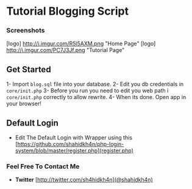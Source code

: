 # Tutorial Blogging Script

### Screenshots
[logo] http://i.imgur.com/R5l5AXM.png "Home Page"
[logo] http://i.imgur.com/PC7J3Jf.png "Tutorial Page"

## Get Started
1- Import `blog.sql` file into your database.
2- Edit you db credentials in `core/init.php`
3- Before you run you need to edit you web path i `core/init.php` correctly to allow rewrite.
4- When its done. Open app in your browser!


## Default Login
- Edit The Default Login with Wrapper using this [https://github.com/shahidkh4n/php-login-system/blob/master/register.php](register.php)

### Feel Free To Contact Me
- **Twitter** [http://twitter.com/sh4hidkh4n](@shahidkh4n)